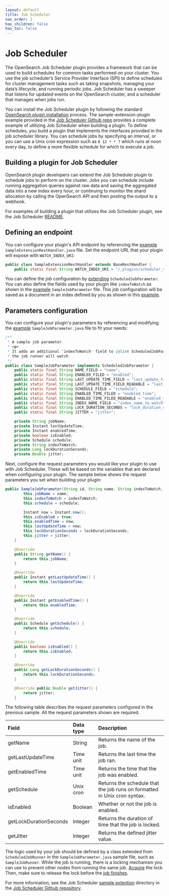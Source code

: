 ```yaml
---
layout: default
title: Job Scheduler
nav_order: 1
has_children: false
has_toc: false
---
```


# Job Scheduler

The OpenSearch Job Scheduler plugin provides a framework that can be used to build schedules for common tasks performed on your cluster. You use the job scheduler’s Service Provider Interface (SPI) to define schedules for cluster management tasks such as taking snapshots, managing your data’s lifecycle, and running periodic jobs. Job Scheduler has a sweeper that listens for updated events on the OpenSearch cluster, and a scheduler that manages when jobs run.

You can install the Job Scheduler plugin by following the standard [OpenSearch plugin installation]({{site.url}}{{site.baseurl}}/install-and-configure/install-opensearch/plugins/) process. The sample-extension-plugin example provided in the [Job Scheduler Github repo](https://github.com/opensearch-project/job-scheduler) provides a complete example of utilizing Job Scheduler when building a plugin. To define schedules, you build a plugin that implements the interfaces provided in the job scheduler library. You can schedule jobs by specifying an interval, or you can use a Unix cron expression such as `0 12 * * ?` which runs at noon every day, to define a more flexible schedule for which to execute a job.

## Building a plugin for Job Scheduler

OpenSearch plugin developers can extend the Job Scheduler plugin to schedule jobs to perform on the cluster. Jobs you can schedule include running aggregation queries against raw data and saving the aggregated data into a new index every hour, or continuing to monitor the shard allocation by calling the OpenSearch API and then posting the output to a webhook.

For examples of building a plugin that utilizes the Job Scheduler plugin, see the Job Scheduler [README](https://github.com/opensearch-project/job-scheduler/blob/main/README.md).

## Defining an endpoint

You can configure your plugin's API endpoint by referencing the [example](https://github.com/opensearch-project/job-scheduler/blob/main/sample-extension-plugin/src/main/java/org/opensearch/jobscheduler/sampleextension/SampleExtensionRestHandler.java) `SampleExtensionRestHandler.java` file. Set the endpoint URL that your plugin will expose with `WATCH_INDEX_URI`:

```java
public class SampleExtensionRestHandler extends BaseRestHandler {
    public static final String WATCH_INDEX_URI = "/_plugins/scheduler_sample/watch";
```

You can define the job configuration by [extending](https://github.com/opensearch-project/job-scheduler/blob/main/sample-extension-plugin/src/main/java/org/opensearch/jobscheduler/sampleextension/SampleJobParameter.java) `ScheduledJobParameter`. You can also define the fields used by your plugin like `indexToWatch` as shown in the [example](https://github.com/opensearch-project/job-scheduler/blob/main/sample-extension-plugin/src/main/java/org/opensearch/jobscheduler/sampleextension/SampleJobParameter.java) `SampleJobParameter` file. This job configuration will be saved as a document in an index defined by you as shown in this [example](https://github.com/opensearch-project/job-scheduler/blob/main/sample-extension-plugin/src/main/java/org/opensearch/jobscheduler/sampleextension/SampleExtensionPlugin.java#L54).

## Parameters configuration

You can configure your plugin's parameters by referencing and modifying the [example](https://github.com/opensearch-project/job-scheduler/blob/main/sample-extension-plugin/src/main/java/org/opensearch/jobscheduler/sampleextension/SampleJobParameter.java) `SampleJobParameter.java` file to fit your needs:

```java
/**
 * A sample job parameter.
 * <p>
 * It adds an additional "indexToWatch" field to {@link ScheduledJobParameter}, which stores the index
 * the job runner will watch.
 */
public class SampleJobParameter implements ScheduledJobParameter {
    public static final String NAME_FIELD = "name";
    public static final String ENABLED_FILED = "enabled";
    public static final String LAST_UPDATE_TIME_FIELD = "last_update_time";
    public static final String LAST_UPDATE_TIME_FIELD_READABLE = "last_update_time_field";
    public static final String SCHEDULE_FIELD = "schedule";
    public static final String ENABLED_TIME_FILED = "enabled_time";
    public static final String ENABLED_TIME_FILED_READABLE = "enabled_time_field";
    public static final String INDEX_NAME_FIELD = "index_name_to_watch";
    public static final String LOCK_DURATION_SECONDS = "lock_duration_seconds";
    public static final String JITTER = "jitter";

    private String jobName;
    private Instant lastUpdateTime;
    private Instant enabledTime;
    private boolean isEnabled;
    private Schedule schedule;
    private String indexToWatch;
    private Long lockDurationSeconds;
    private Double jitter;
```

Next, configure the request parameters you would like your plugin to use with Job Scheduler. These will be based on the variables that are declared when configuring your plugin. The sample below shows the request parameters you set when building your plugin:

```java
public SampleJobParameter(String id, String name, String indexToWatch, Schedule schedule, Long lockDurationSeconds, Double jitter) {
        this.jobName = name;
        this.indexToWatch = indexToWatch;
        this.schedule = schedule;

        Instant now = Instant.now();
        this.isEnabled = true;
        this.enabledTime = now;
        this.lastUpdateTime = now;
        this.lockDurationSeconds = lockDurationSeconds;
        this.jitter = jitter;
    }

    @Override
    public String getName() {
        return this.jobName;
    }

    @Override
    public Instant getLastUpdateTime() {
        return this.lastUpdateTime;
    }

    @Override
    public Instant getEnabledTime() {
        return this.enabledTime;
    }

    @Override
    public Schedule getSchedule() {
        return this.schedule;
    }

    @Override
    public boolean isEnabled() {
        return this.isEnabled;
    }

    @Override
    public Long getLockDurationSeconds() {
        return this.lockDurationSeconds;
    }

    @Override public Double getJitter() {
        return jitter;
    }
```

The following table describes the request parameters configured in the previous sample. All the request parameters shown are required.

| Field | Data type | Description |
:--- | :--- | :---
| getName | String | Returns the name of the job. |
| getLastUpdateTime | Time unit | Returns the last time the job ran. |
| getEnabledTime | Time unit | Returns the time that the job was enabled. |
| getSchedule | Unix cron | Returns the schedule that the job runs on formatted in Unix cron syntax. |
| isEnabled | Boolean | Whether or not the job is enabled. |
| getLockDurationSeconds | Integer | Returns the duration of time that the job is locked. |
| getJitter | Integer | Returns the defined jitter value. |

The logic used by your job should be defined by a class extended from `ScheduledJobRunner` in the `SampleJobParameter.java` sample file, such as `SampleJobRunner`. While the job is running, there is a locking mechanism you can use to prevent other nodes from running the same job. [Acquire](https://github.com/opensearch-project/job-scheduler/blob/main/sample-extension-plugin/src/main/java/org/opensearch/jobscheduler/sampleextension/SampleJobRunner.java#L96) the lock. Then, make sure to release the lock before the [job finishes](https://github.com/opensearch-project/job-scheduler/blob/main/sample-extension-plugin/src/main/java/org/opensearch/jobscheduler/sampleextension/SampleJobRunner.java#L116).

For more information, see the Job Scheduler [sample extention](https://github.com/opensearch-project/job-scheduler/blob/main/sample-extension-plugin/src/main/java/org/opensearch/jobscheduler/sampleextension/SampleJobParameter.java) directory in the [Job Scheduler Github repository](https://github.com/opensearch-project/job-scheduler).
